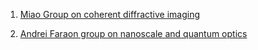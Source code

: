 

 1. [Miao Group on coherent diffractive imaging](http://www.physics.ucla.edu/research/imaging/index.html) 


2. [Andrei Faraon group on nanoscale and quantum optics](http://photonics.caltech.edu/people.html)
